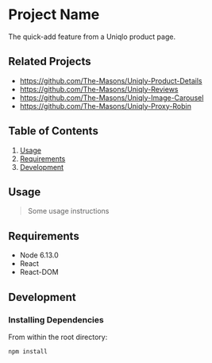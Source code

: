 # Project Name

The quick-add feature from a Uniqlo product page.

## Related Projects

  - https://github.com/The-Masons/Uniqly-Product-Details
  - https://github.com/The-Masons/Uniqly-Reviews
  - https://github.com/The-Masons/Uniqly-Image-Carousel
  - https://github.com/The-Masons/Uniqly-Proxy-Robin

## Table of Contents

1. [Usage](#Usage)
1. [Requirements](#requirements)
1. [Development](#development)

## Usage

> Some usage instructions

## Requirements

- Node 6.13.0
- React
- React-DOM

## Development

### Installing Dependencies

From within the root directory:

```sh
npm install
```
